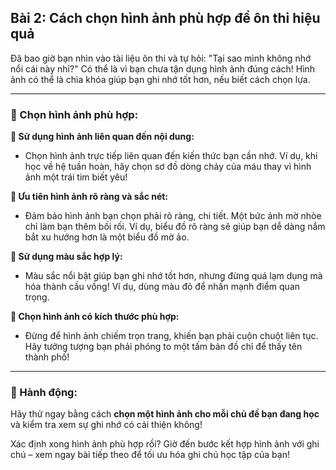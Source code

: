 ## Bài 2: Cách chọn hình ảnh phù hợp để ôn thi hiệu quả  

Đã bao giờ bạn nhìn vào tài liệu ôn thi và tự hỏi: "Tại sao mình không nhớ nổi cái này nhỉ?" Có thể là vì bạn chưa tận dụng hình ảnh đúng cách! Hình ảnh có thể là chìa khóa giúp bạn ghi nhớ tốt hơn, nếu biết cách chọn lựa. 

---

### 📌 Chọn hình ảnh phù hợp:

**🔹 Sử dụng hình ảnh liên quan đến nội dung:**
- Chọn hình ảnh trực tiếp liên quan đến kiến thức bạn cần nhớ. Ví dụ, khi học về hệ tuần hoàn, hãy chọn sơ đồ dòng chảy của máu thay vì hình ảnh một trái tim biết yêu!

**🔹 Ưu tiên hình ảnh rõ ràng và sắc nét:**
- Đảm bảo hình ảnh bạn chọn phải rõ ràng, chi tiết. Một bức ảnh mờ nhòe chỉ làm bạn thêm bối rối. Ví dụ, biểu đồ rõ ràng sẽ giúp bạn dễ dàng nắm bắt xu hướng hơn là một biểu đồ mờ ảo.

**🔹 Sử dụng màu sắc hợp lý:**
- Màu sắc nổi bật giúp bạn ghi nhớ tốt hơn, nhưng đừng quá lạm dụng mà hóa thành cầu vồng! Ví dụ, dùng màu đỏ để nhấn mạnh điểm quan trọng.

**🔹 Chọn hình ảnh có kích thước phù hợp:**
- Đừng để hình ảnh chiếm trọn trang, khiến bạn phải cuộn chuột liên tục. Hãy tưởng tượng bạn phải phóng to một tấm bản đồ chỉ để thấy tên thành phố!

---

### 🚀 Hành động:

Hãy thử ngay bằng cách **chọn một hình ảnh cho mỗi chủ đề bạn đang học** và kiểm tra xem sự ghi nhớ có cải thiện không!

Xác định xong hình ảnh phù hợp rồi? Giờ đến bước kết hợp hình ảnh với ghi chú – xem ngay bài tiếp theo để tối ưu hóa ghi chú học tập của bạn!